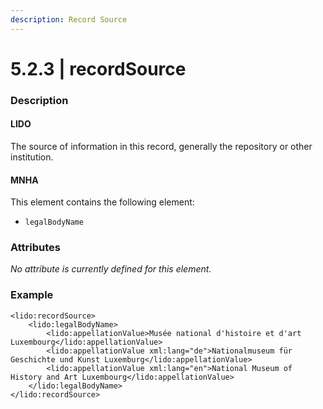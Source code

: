 ```yaml
---
description: Record Source
---
```


# 5.2.3 \| recordSource

### Description

#### LIDO

The source of information in this record, generally the repository or other institution.

#### MNHA

This element contains the following element:

* `legalBodyName`

### Attributes

_No attribute is currently defined for this element._

### Example

```markup
<lido:recordSource>
    <lido:legalBodyName>
        <lido:appellationValue>Musée national d'histoire et d'art Luxembourg</lido:appellationValue>
        <lido:appellationValue xml:lang="de">Nationalmuseum für Geschichte und Kunst Luxemburg</lido:appellationValue>
        <lido:appellationValue xml:lang="en">National Museum of History and Art Luxembourg</lido:appellationValue>
    </lido:legalBodyName>
</lido:recordSource>
```

